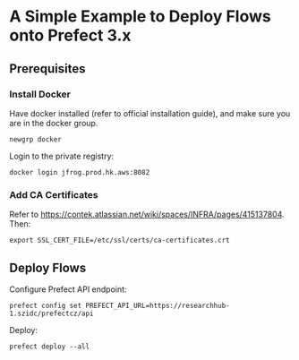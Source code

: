 # A Simple Example to Deploy Flows onto Prefect 3.x

## Prerequisites

### Install Docker

Have docker installed (refer to official installation guide), and make sure you are in the docker group.
```
newgrp docker
```

Login to the private registry:
```
docker login jfrog.prod.hk.aws:8082
```

### Add CA Certificates

Refer to https://contek.atlassian.net/wiki/spaces/INFRA/pages/415137804. Then:
```
export SSL_CERT_FILE=/etc/ssl/certs/ca-certificates.crt
```

## Deploy Flows

Configure Prefect API endpoint:
```
prefect config set PREFECT_API_URL=https://researchhub-1.szidc/prefectcz/api
```

Deploy:
```
prefect deploy --all
```
